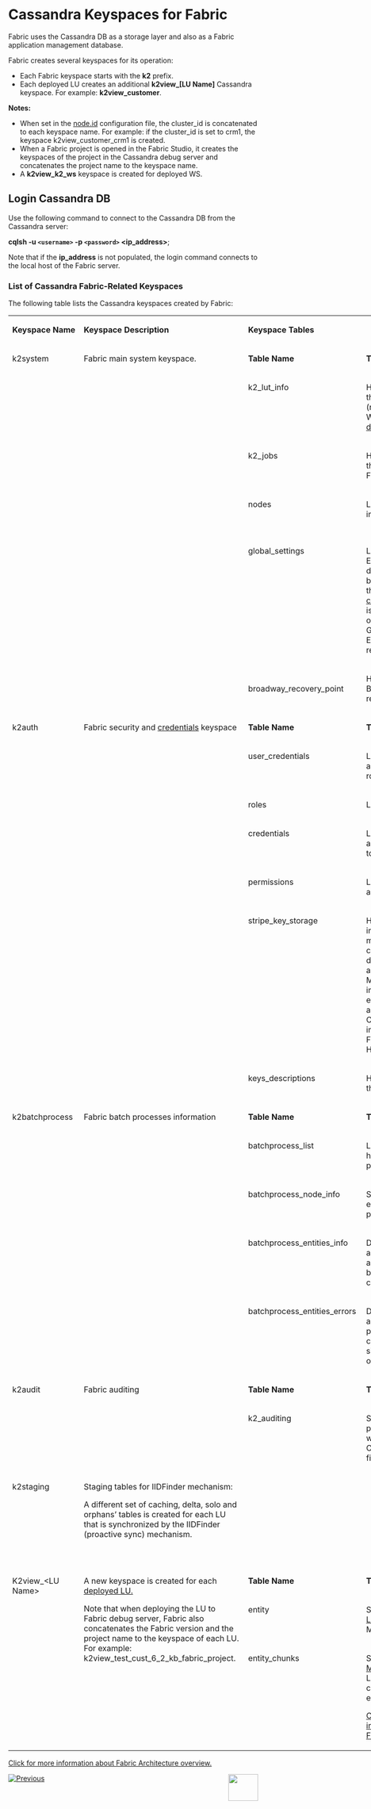 # Cassandra Keyspaces for Fabric

Fabric uses the Cassandra DB as a storage layer and also as a Fabric application management database. 

Fabric creates several keyspaces for its operation:
-  Each Fabric keyspace starts with the **k2** prefix.
-  Each deployed LU creates an additional **k2view_[LU Name]** Cassandra keyspace. For example: **k2view_customer**.

**Notes:**

-  When set in the [node.id](/articles/02_fabric_architecture/05_fabric_main_configuration_files.md#nodeid) configuration file, the cluster_id is concatenated to each keyspace name. For example: if the cluster_id is set to crm1, the keyspace k2view_customer_crm1 is created.
- When a Fabric project is opened in the Fabric Studio, it creates the keyspaces of the project in the Cassandra debug server and concatenates the project name to the keyspace name.
- A <strong>k2view_k2_ws</strong> keyspace is created for deployed WS.

## Login Cassandra DB

Use the following command to connect to the Cassandra DB from the Cassandra server:

**cqlsh -u `<username>` -p `<password>` <ip_address>**;

Note that if the **ip_address** is not populated, the login command connects to the local host of the Fabric server.

### List of Cassandra Fabric-Related Keyspaces 

The following table lists the Cassandra keyspaces created by Fabric:



<table style="width: 900px;">
<tbody>
<tr>
<td width="150pxl">
<p><strong>Keyspace Name</strong></p>
</td>
<td width="200pxl">
<p><strong>Keyspace Description</strong></p>
</td>
<td colspan="2" width="550pxl">
<p><strong>Keyspace Tables</strong></p>
</td>
</tr>
<tr>
<td rowspan="6" valign="top" width="150pxl">
<p>k2system</p>
<p>&nbsp;</p>
</td>
<td rowspan="6" valign="top" width="250pxl">
<p>Fabric main system keyspace.</p>
<p>&nbsp;</p>
</td>
<td valign="top" width="150pxl">
<p><strong>Table Name</strong></p>
</td>
<td valign="top" width="400pxl">
<p><strong>Table Description</strong></p>
</td>
</tr>
<tr>
<td valign="top" width="150pxl">
<p>k2_lut_info&nbsp;</p>
<p>&nbsp;</p>
</td>
<td valign="top" width="350pxl">
<p>Holds the metadata of the LUs, Common (reference) tables and Web Services <a href="/articles/16_deploy_fabric/01_deploy_Fabric_project.md">deployed to Fabric.</a></p>
</td>
</tr>
<tr>
<td valign="top" width="150pxl">
<p>k2_jobs</p>
<p>&nbsp;</p>
</td>
<td valign="top" width="350pxl">
<p>Holds information on the execution of all Fabric jobs.</p>
</td>
</tr>
<tr>
<td valign="top" width="150pxl">
<p>nodes</p>
<p>&nbsp;</p>
</td>
<td valign="top" width="350pxl">
<p>List of all Fabric nodes in the cluster.</p>
</td>
</tr>
<tr>
<td valign="top" width="150pxl">
<p>global_settings</p>
</td>
<td valign="top" width="350pxl">
<p>List of all Globals and Environments whose default value has been overidden using the <a href="/articles/08_globals/03_set_globals.md#how-do-i-use-set_global-global-command">SET_GLOBAL command</a>. This table is used to identify the overridden value of Globals or Environments when restarting Fabric.</p>
</td>
</tr>
<tr>
<td>
<p>broadway_recovery_point</p>
</td>
<td>
<p>Holds information on Broadway flows with recovery points.</p>
</td>
</tr>
<tr>
<td rowspan="7" valign="top" width="150pxl">
<p>k2auth</p>
</td>
<td rowspan="7" valign="top" width="250pxl">
<p>Fabric security and <a href="/articles/17_fabric_credentials/01_fabric_credentials_overview.md">credentials</a> keyspace</p>
</td>
<td valign="top" width="150pxl">
<p><strong>Table Name</strong></p>
</td>
<td valign="top" width="350pxl">
<p><strong>Table Description</strong></p>
</td>
</tr>
<tr>
<td valign="top" width="150pxl">
<p>user_credentials</p>
</td>
<td valign="top" width="350pxl">
<p>List of Fabric users and their assigned roles.</p>
</td>
</tr>
<tr>
<td valign="top" width="150pxl">
<p>roles</p>
</td>
<td valign="top" width="350pxl">
<p>List of role definitions.</p>
</td>
</tr>
<tr>
<td valign="top" width="150pxl">
<p>credentials</p>
</td>
<td valign="top" width="350pxl">
<p>List of tokens with assigned roles. The tokens are encrypted.</p>
</td>
</tr>
<tr>
<td valign="top" width="150pxl">
<p>permissions</p>
</td>
<td valign="top" width="350pxl">
<p>List of permissions for a given role.</p>
</td>
</tr>
<tr>
<td valign="top" width="150pxl">
<p>stripe_key_storage</p>
</td>
<td valign="top" width="350pxl">
<p>Holds encrypted information about the master key. This table contains the key description, index, and value fields. The Master Key is broken into bytes, where each byte is stored in a separate record. Click for more information about Fabric Security Hardening.</p>
</td>
</tr>
<tr>
<td valign="top" width="150pxl">
<p>keys_descriptions</p>
</td>
<td valign="top" width="350pxl">
<p>Holds a description of the master key.</p>
</td>
</tr>
<tr>
<td rowspan="5" valign="top" width="150pxl">
<p>k2batchprocess</p>
</td>
<td rowspan="5" valign="top" width="250pxl">
<p>Fabric batch processes information</p>
</td>
<td valign="top" width="150pxl">
<p><strong>Table Name</strong></p>
</td>
<td valign="top" width="350pxl">
<p><strong>Table Description</strong></p>
</td>
</tr>
<tr>
<td valign="top" width="150pxl">
<p>batchprocess_list</p>
</td>
<td valign="top" width="350pxl">
<p>List of the entire history of the batch process commands.</p>
</td>
</tr>
<tr>
<td valign="top" width="150pxl">
<p>batchprocess_node_info&nbsp;&nbsp;&nbsp;&nbsp;&nbsp;&nbsp;&nbsp;</p>
<p>&nbsp;</p>
</td>
<td valign="top" width="350pxl">
<p>Summary of handled entities per batch process per node.</p>
</td>
</tr>
<tr>
<td valign="top" width="150pxl">
<p>batchprocess_entities_info</p>
</td>
<td valign="top" width="350pxl">
<p>Detailed information about an execution of a given entity per batch process command.</p>
</td>
</tr>
<tr>
<td valign="top" width="150pxl">
<p>batchprocess_entities_errors&nbsp;</p>
</td>
<td valign="top" width="350pxl">
<p>Detailed information about failed entities per batch process command. This table simplifies the analysis of failed entities.</p>
</td>
</tr>
<tr>
<td rowspan="2" valign="top" width="150pxl">
<p>k2audit</p>
</td>
<td rowspan="2" valign="top" width="250pxl">
<p>Fabric auditing</p>
</td>
<td valign="top" width="150pxl">
<p><strong>Table Name</strong></p>
</td>
<td valign="top" width="350pxl">
<p><strong>Table Description</strong></p>
</td>
</tr>
<tr>
<td valign="top" width="150pxl">
<p>k2_auditing</p>
</td>
<td valign="top" width="350pxl">
<p>Saves all activities performed on Fabric, when AUDIT is set to ON in the config.ini file.</p>
</td>
</tr>
<tr>
<td valign="top" width="150pxl">
<p>k2staging</p>
</td>
<td valign="top" width="350pxl">
<p>Staging tables for IIDFinder mechanism:&nbsp;</p>
<p><span data-contrast="auto">A different set of caching, delta, solo and orphans&rsquo; tables is created for each LU that is synchronized by the IIDFinder (proactive sync) mechanism. </span></p>
<p>&nbsp;</p>
</td>
<td>&nbsp;</td>
<td>&nbsp;</td>
</tr>
<tr>
<td rowspan="3" valign="top" width="150pxl">
<p>K2view_&lt;LU Name&gt;</p>
</td>
<td rowspan="3" valign="top" width="250pxl">
<p>A new keyspace is created for each <a href="/articles/16_deploy_fabric/01_deploy_Fabric_project.md#how-are-deployed-objects-reflected-in-cassandra">deployed LU.</a></p>
<p>Note that when deploying the LU to Fabric debug server, Fabric also concatenates the Fabric version and the project name to the keyspace of each LU. For example: k2view_test_cust_6_2_kb_fabric_project.</p>
</td>
<td valign="top" width="150pxl">
<p><strong>Table Name</strong></p>
</td>
<td valign="top" width="250pxl">
<p><strong>Table Description</strong></p>
</td>
</tr>
<tr>
<td valign="top" width="150pxl">
<p>entity</p>
</td>
<td valign="top" width="350pxl">
<p>Stores the list of all <a href="/articles/01_fabric_overview/02_fabric_glossary.md#lui">LUIs</a> and their MicroDB.</p>
</td>
</tr>
<tr>
<td valign="top" width="150pxl">
<p>entity_chunks</p>
</td>
<td valign="top" width="350pxl">
<p>Stores large LUIs. The <a href="/articles/01_fabric_overview/02_fabric_glossary.md#mdb--microdb">MicroDB </a> of a Large LUI is divided into chunks and stored in entity_chunks.</p>
<p><a href="/articles/02_fabric_architecture/01_fabric_architecture_overview.md#21-fabric-storage">Click for more information about Fabric storage.</a></p>
</td>
</tr>
</tbody>
</table>




[Click for more information about Fabric Architecture overview.](/articles/02_fabric_architecture/01_fabric_architecture_overview.md)

[![Previous](/articles/images/Previous.png)](/articles/02_fabric_architecture/05_fabric_main_configuration_files.md)[<img align="right" width="60" height="54" src="/articles/images/Next.png">](/articles/02_fabric_architecture/07_cassandra_basic_commands.md)

<!-- Add links- drop 1- WS, Fabric architecture, Fabric credentials-->

<!-- Add links- next drops- Jobs, Batch processes, audit, LU storage, security hardening, IIDFinder-->
